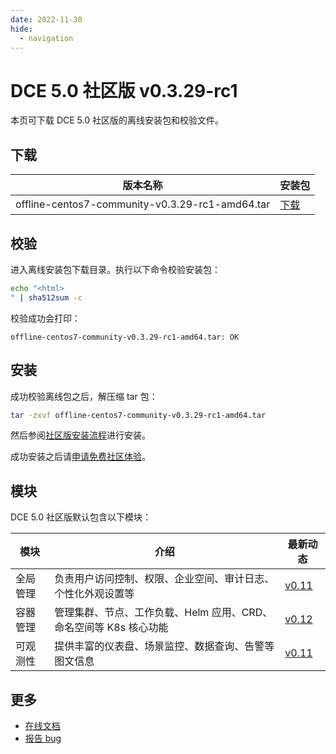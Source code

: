 ```yaml
---
date: 2022-11-30
hide:
  - navigation
---
```


# DCE 5.0 社区版 v0.3.29-rc1

本页可下载 DCE 5.0 社区版的离线安装包和校验文件。

## 下载

| 版本名称         | 安装包                       |
| ---------------- | ---------------------------- |
| offline-centos7-community-v0.3.29-rc1-amd64.tar | [下载](https://proxy-qiniu-download-public.daocloud.io/DaoCloud_Enterprise/dce5/offline-centos7-community-v0.3.29-rc1-amd64.tar) |

## 校验

进入离线安装包下载目录。执行以下命令校验安装包：

```sh
echo "<html>" | sha512sum -c
```

校验成功会打印：

```none
offline-centos7-community-v0.3.29-rc1-amd64.tar: OK
```

## 安装

成功校验离线包之后，解压缩 tar 包：

```sh
tar -zxvf offline-centos7-community-v0.3.29-rc1-amd64.tar
```

然后参阅[社区版安装流程](../../install/community/k8s/online.md#_2)进行安装。

成功安装之后请[申请免费社区体验](../../dce/license0.md)。

## 模块

DCE 5.0 社区版默认包含以下模块：

| 模块     | 介绍                                                              | 最新动态                                                   |
| -------- | ----------------------------------------------------------------- | ---------------------------------------------------------- |
| 全局管理 | 负责用户访问控制、权限、企业空间、审计日志、个性化外观设置等      | [v0.11](../../ghippo/01ProductBrief/release-notes.md#v011) |
| 容器管理 | 管理集群、节点、工作负载、Helm 应用、CRD、命名空间等 K8s 核心功能 | [v0.12](../../kpanda/03ProductBrief/release-notes.md#v012) |
| 可观测性 | 提供丰富的仪表盘、场景监控、数据查询、告警等图文信息              | [v0.11](../../insight/03ProductBrief/releasenote.md#v011)  |

## 更多

- [在线文档](https://docs.daocloud.io/dce/what-is-dce/)
- [报告 bug](https://github.com/DaoCloud/DaoCloud-docs/issues)
